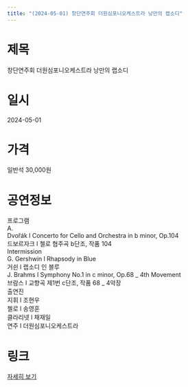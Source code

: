 ```yaml
---
title: "(2024-05-01) 창단연주회 더원심포니오케스트라 낭만의 랩소디"
---
```


# 제목
창단연주회 더원심포니오케스트라 낭만의 랩소디

# 일시
2024-05-01

# 가격
일반석 30,000원

# 공연정보
프로그램  
A.  
Dvořák l Concerto for Cello and Orchestra in b minor, Op.104  
드보르자크 l 첼로 협주곡 b단조, 작품 104  
Intermission  
G. Gershwin l Rhapsody in Blue  
거쉰 l 랩소디 인 블루  
J. Brahms l Symphony No.1 in c minor, Op.68 _ 4th Movement  
브람스 l 교향곡 제1번 c단조, 작품 68 _ 4악장  
출연진  
지휘 l 조현우  
첼로 l 송영훈  
클라리넷 l 채재일  
연주 l 더원심포니오케스트라

# 링크
[자세히 보기](https://www.sac.or.kr/site/main/show/show_view?SN=68725, "https://www.sac.or.kr/site/main/show/show_view?SN=68725")
